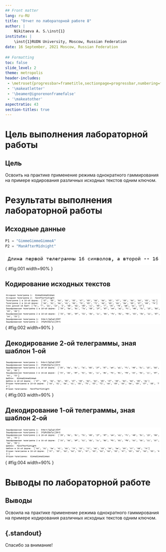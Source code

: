 ```yaml
---
## Front matter
lang: ru-RU
title: "Отчет по лабораторной работе 8"
author: |
	Nikitaeva A. S.\inst{1}
institute: |
	\inst{1}RUDN University, Moscow, Russian Federation
date: 16 September, 2021 Moscow, Russian Federation

## Formatting
toc: false
slide_level: 2
theme: metropolis
header-includes: 
 - \metroset{progressbar=frametitle,sectionpage=progressbar,numbering=fraction}
 - '\makeatletter'
 - '\beamer@ignorenonframefalse'
 - '\makeatother'
aspectratio: 43
section-titles: true
---
```


# **Цель выполнения лабораторной работы**

## Цель

Освоить на практике применение режима однократного гаммирования на примере кодирования различных исходных текстов одним ключом.

# **Результаты выполнения лабораторной работы**

## Исходные данные


```python
P1 = "GimmeGimmeGimmeA"
P2 = "ManAfterMidnight"
```

![](image/1.png){ #fig:001 width=90% }

## Кодирование исходных текстов

![](image/2.png){ #fig:002 width=90% }

## Декодирование 2-ой телеграммы, зная шаблон 1-ой

![](image/3.png){ #fig:003 width=90% }

## Декодирование 1-ой телеграммы, зная шаблон 2-ой

![](image/4.png){ #fig:004 width=90% }

# **Выводы по лабораторной работе**

## Выводы

Освоила на практике применение режима однократного гаммирования на примере кодирования различных исходных текстов одним ключом.

## {.standout}

Спасибо за внимание!